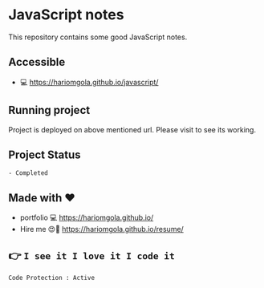# JavaScript notes
This repository contains some good JavaScript notes.

## Accessible
 - :computer: https://hariomgola.github.io/javascript/

## Running project
 Project is deployed on above mentioned url. Please visit to see its working.

## Project Status
    - Completed

## Made with :heart:
 - portfolio :computer: https://hariomgola.github.io/
 - Hire me :heart_eyes::yellow_heart: https://hariomgola.github.io/resume/

## :point_right: `I see it I love it I code it`

```
Code Protection : Active
```